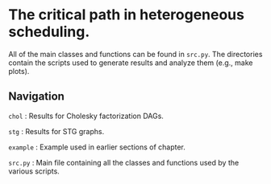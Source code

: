 # The critical path in heterogeneous scheduling.

All of the main classes and functions can be found in `src.py`. The directories contain the scripts used to generate results and analyze them (e.g., make plots).  

## Navigation

`chol` : Results for Cholesky factorization DAGs.

`stg` : Results for STG graphs.

`example` : Example used in earlier sections of chapter. 

`src.py` : Main file containing all the classes and functions used by the various scripts.




 
 



